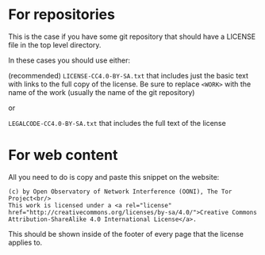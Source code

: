 # For repositories

This is the case if you have some git repository that should have a LICENSE
file in the top level directory.

In these cases you should use either:

(recommended) `LICENSE-CC4.0-BY-SA.txt` that includes just the basic text with links to the
full copy of the license. Be sure to replace `<WORK>` with the name of the work
(usually the name of the git repository)

or

`LEGALCODE-CC4.0-BY-SA.txt` that includes the full text of the license

# For web content

All you need to do is copy and paste this snippet on the website:

```
(c) by Open Observatory of Network Interference (OONI), The Tor Project<br/>
This work is licensed under a <a rel="license" href="http://creativecommons.org/licenses/by-sa/4.0/">Creative Commons Attribution-ShareAlike 4.0 International License</a>.
```

This should be shown inside of the footer of every page that the license
applies to.
